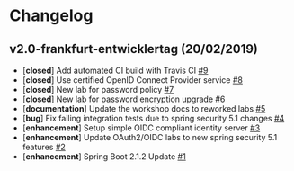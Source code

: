 # Changelog

## v2.0-frankfurt-entwicklertag (20/02/2019)
- [**closed**] Add automated CI build with Travis CI [#9](https://github.com/andifalk/reactive-spring-security-5-workshop/issues/9)
- [**closed**] Use certified OpenID Connect Provider service [#8](https://github.com/andifalk/reactive-spring-security-5-workshop/issues/8)
- [**closed**] New lab for password policy [#7](https://github.com/andifalk/reactive-spring-security-5-workshop/issues/7)
- [**closed**] New lab for password encryption upgrade [#6](https://github.com/andifalk/reactive-spring-security-5-workshop/issues/6)
- [**documentation**] Update the workshop docs to reworked labs [#5](https://github.com/andifalk/reactive-spring-security-5-workshop/issues/5)
- [**bug**] Fix failing integration tests due to spring security 5.1 changes [#4](https://github.com/andifalk/reactive-spring-security-5-workshop/issues/4)
- [**enhancement**] Setup simple OIDC compliant identity server [#3](https://github.com/andifalk/reactive-spring-security-5-workshop/issues/3)
- [**enhancement**] Update OAuth2/OIDC labs to new spring security 5.1 features [#2](https://github.com/andifalk/reactive-spring-security-5-workshop/issues/2)
- [**enhancement**] Spring Boot 2.1.2 Update  [#1](https://github.com/andifalk/reactive-spring-security-5-workshop/issues/1)
